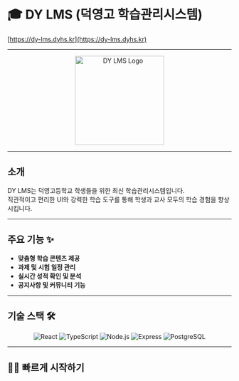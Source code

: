 # 🎓 DY LMS (덕영고 학습관리시스템)

[https://dy-lms.dyhs.kr](https://dy-lms.dyhs.kr)

---

<p align="center">
  <img src="[https://dy-lms.dyhs.kr/static/assets/logo.png](https://i.namu.wiki/i/ObQ4LgeNZBe9Mz-E8da2_QVnq2TP-xoSU0cNj9m3c5rnVv0k1ag1X9W9a28WTtUTeksCmHmOFhBjtyBrgR3k-Q.png)" alt="DY LMS Logo" width="200" />
</p>

---

## 소개

DY LMS는 덕영고등학교 학생들을 위한 최신 학습관리시스템입니다.  
직관적이고 편리한 UI와 강력한 학습 도구를 통해 학생과 교사 모두의 학습 경험을 향상시킵니다.

---

## 주요 기능 ✨

- **맞춤형 학습 콘텐츠 제공**  
- **과제 및 시험 일정 관리**  
- **실시간 성적 확인 및 분석**  
- **공지사항 및 커뮤니티 기능**  

---

## 기술 스택 🛠️

<p align="center">
  <img src="https://img.shields.io/badge/React-61DAFB?style=for-the-badge&logo=react&logoColor=black" alt="React" />
  <img src="https://img.shields.io/badge/TypeScript-3178C6?style=for-the-badge&logo=typescript&logoColor=white" alt="TypeScript" />
  <img src="https://img.shields.io/badge/Node.js-339933?style=for-the-badge&logo=node.js&logoColor=white" alt="Node.js" />
  <img src="https://img.shields.io/badge/Express.js-000000?style=for-the-badge&logo=express&logoColor=white" alt="Express" />
  <img src="https://img.shields.io/badge/PostgreSQL-336791?style=for-the-badge&logo=postgresql&logoColor=white" alt="PostgreSQL" />
</p>

---

## 🏃‍♂️ 빠르게 시작하기

